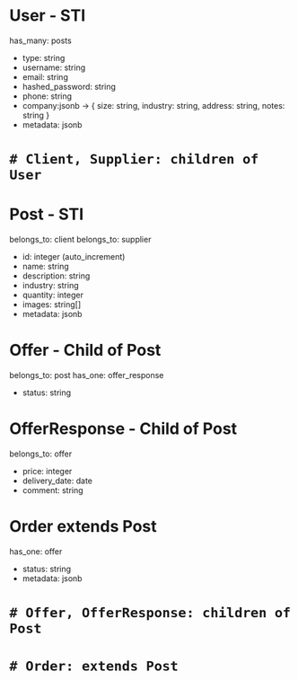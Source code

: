 # User - STI
  has_many: posts

  - type: string
  - username: string
  - email: string
  - hashed_password: string
  - phone: string
  - company:jsonb -> { size: string, industry: string, address: string, notes: string }
  - metadata: jsonb
# `# Client, Supplier: children of User`

# Post - STI
  belongs_to: client
  belongs_to: supplier

  - id: integer (auto_increment)
  - name: string
  - description: string
  - industry: string
  - quantity: integer
  - images: string[]
  - metadata: jsonb

# Offer - Child of Post
  belongs_to: post
  has_one: offer_response

  - status: string

# OfferResponse - Child of Post
  belongs_to: offer

  - price: integer
  - delivery_date: date
  - comment: string

# Order extends Post
  has_one: offer

  - status: string
  - metadata: jsonb

# `# Offer, OfferResponse: children of Post`
# `# Order: extends Post`